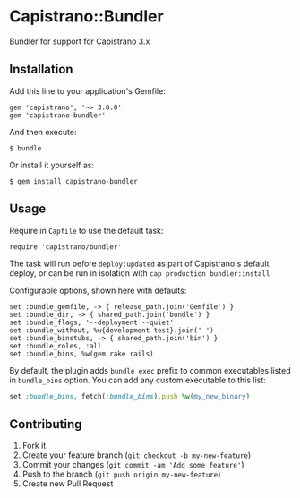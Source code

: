 # Capistrano::Bundler

Bundler for support for Capistrano 3.x

## Installation

Add this line to your application's Gemfile:

    gem 'capistrano', '~> 3.0.0'
    gem 'capistrano-bundler'

And then execute:

    $ bundle

Or install it yourself as:

    $ gem install capistrano-bundler

## Usage

Require in `Capfile` to use the default task:

    require 'capistrano/bundler'

The task will run before `deploy:updated` as part of Capistrano's default deploy,
or can be run in isolation with `cap production bundler:install`

Configurable options, shown here with defaults:

    set :bundle_gemfile, -> { release_path.join('Gemfile') }
    set :bundle_dir, -> { shared_path.join('bundle') }
    set :bundle_flags, '--deployment --quiet'
    set :bundle_without, %w{development test}.join(' ')
    set :bundle_binstubs, -> { shared_path.join('bin') }
    set :bundle_roles, :all
    set :bundle_bins, %w(gem rake rails)

By default, the plugin adds `bundle exec` prefix to common executables listed in `bundle_bins` option. You can add any custom executable to this list:

```ruby
set :bundle_bins, fetch(:bundle_bins).push %w(my_new_binary)
```

## Contributing

1. Fork it
2. Create your feature branch (`git checkout -b my-new-feature`)
3. Commit your changes (`git commit -am 'Add some feature'`)
4. Push to the branch (`git push origin my-new-feature`)
5. Create new Pull Request
